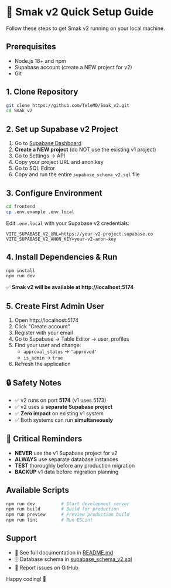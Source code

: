# 🚀 Smak v2 Quick Setup Guide

Follow these steps to get Smak v2 running on your local machine.

## Prerequisites

- Node.js 18+ and npm
- Supabase account (create a NEW project for v2)
- Git

## 1. Clone Repository

```bash
git clone https://github.com/TeleMD/Smak_v2.git
cd Smak_v2
```

## 2. Set up Supabase v2 Project

1. Go to [Supabase Dashboard](https://supabase.com/dashboard)
2. **Create a NEW project** (do NOT use the existing v1 project)
3. Go to Settings → API
4. Copy your project URL and anon key
5. Go to SQL Editor
6. Copy and run the entire `supabase_schema_v2.sql` file

## 3. Configure Environment

```bash
cd frontend
cp .env.example .env.local
```

Edit `.env.local` with your Supabase v2 credentials:
```env
VITE_SUPABASE_V2_URL=https://your-v2-project.supabase.co
VITE_SUPABASE_V2_ANON_KEY=your-v2-anon-key
```

## 4. Install Dependencies & Run

```bash
npm install
npm run dev
```

✅ **Smak v2 will be available at http://localhost:5174**

## 5. Create First Admin User

1. Open http://localhost:5174
2. Click "Create account"
3. Register with your email
4. Go to Supabase → Table Editor → user_profiles
5. Find your user and change:
   - `approval_status` → `'approved'`
   - `is_admin` → `true`
6. Refresh the application

## 🔒 Safety Notes

- ✅ v2 runs on port **5174** (v1 uses 5173)
- ✅ v2 uses a **separate Supabase project**
- ✅ **Zero impact** on existing v1 system
- ✅ Both systems can run **simultaneously**

## 🚨 Critical Reminders

- **NEVER** use the v1 Supabase project for v2
- **ALWAYS** use separate database instances
- **TEST** thoroughly before any production migration
- **BACKUP** v1 data before migration planning

## Available Scripts

```bash
npm run dev          # Start development server
npm run build        # Build for production  
npm run preview      # Preview production build
npm run lint         # Run ESLint
```

## Support

- 📖 See full documentation in [README.md](./README.md)
- 🗄️ Database schema in [supabase_schema_v2.sql](./supabase_schema_v2.sql)
- 🐛 Report issues on GitHub

Happy coding! 🎉 